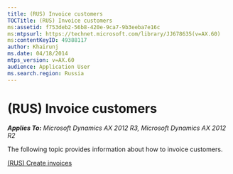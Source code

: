 ```yaml
---
title: (RUS) Invoice customers
TOCTitle: (RUS) Invoice customers
ms:assetid: f753deb2-56b8-420e-9ca7-9b3eeba7e16c
ms:mtpsurl: https://technet.microsoft.com/library/JJ678635(v=AX.60)
ms:contentKeyID: 49388117
author: Khairunj
ms.date: 04/18/2014
mtps_version: v=AX.60
audience: Application User
ms.search.region: Russia
---
```


# (RUS) Invoice customers 


_**Applies To:** Microsoft Dynamics AX 2012 R3, Microsoft Dynamics AX 2012 R2_

The following topic provides information about how to invoice customers.

[(RUS) Create invoices](rus-create-invoices.md)

  


